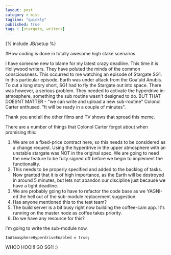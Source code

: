 ```yaml
---
layout: post
category : misc
tagline: "quickly"
published: true
tags : [stargate, writers]
---
```

{% include JB/setup %}

#How coding is done in totally awesome high stake scenarios

I have someone new to blame for my latest crazy deadline. This time it is Hollywood writers. They have poluted the minds of the common consciousness. This occurred to me watching an episode of Stargate SG1. In this particular episode, Earth was under attack from the Goa'uld Anubis. To cut a long story short, SG1 had to fly the Stargate out into space. There was however, a serious problem. They needed to activate the hyperdrive in-atmosphere, something the sub routine wasn't designed to do. BUT THAT DOESNT MATTER - "we can write and upload a new sub-routine" Colonol Carter enthused. "It will be ready in a couple of minutes". 

Thank you and all the other films and TV shows that spread this meme.

There are a number of things that Colonol Carter forgot about when promising this:

1. We are on a fixed-price contract here, so this needs to be considered as a change request. Using the hyperdrive in the upper atmosphere with an unstable stargate was NOT in the original spec.  We are going to need the new feature to be fully signed off before we begin to implement the functionality.
2. This needs to be properly specified and added to the backlog of tasks. Now granted that it is of high importance, as the Earth will be destroyed in around 5 minutes, but lets not abandon our discipline just because we have a tight deadline. 
3. We are probably going to have to refactor the code base as we YAGNI-ed the hell out of the sub-module replacement suggestion.
4. Has anyone mentioned this to the test team? 
5. The build server is a bit busy right now building the coffee-cam app. It's running on the master node as coffee takes priority. 
6. Do we have any resource for this?

I'm going to write the sub-module now. 

	InAtmosphereHyperdriveEnabled = true;

WHOO HOO!!! GO SG1! :)
